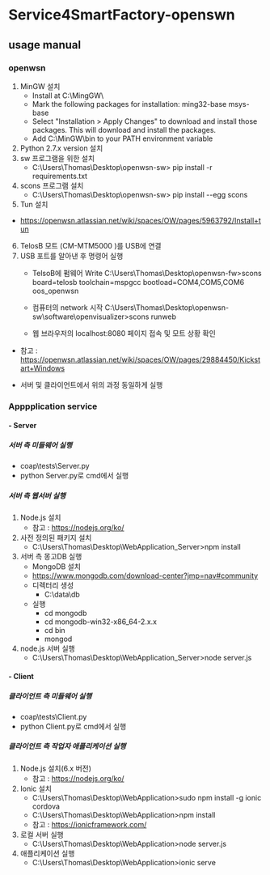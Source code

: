 # Service4SmartFactory-openswn

## usage manual
### openwsn
1. MinGW 설치
   - Install at C:\MingGW\
   - Mark the following packages for installation:
      ming32-base
      msys-base
   - Select "Installation > Apply Changes" to download and install those packages. This will download and install the packages.
   - Add C:\MinGW\bin to your PATH environment variable
2. Python 2.7.x version 설치
3. sw 프로그램을 위한 설치
    - C:\Users\Thomas\Desktop\openwsn-sw> pip install -r requirements.txt
4. scons 프로그램 설치
   - C:\Users\Thomas\Desktop\openwsn-sw> pip install --egg scons
5. Tun 설치
  - https://openwsn.atlassian.net/wiki/spaces/OW/pages/5963792/Install+tun
6. TelosB 모트 (CM-MTM5000 <msp430f1611>)를 USB에 연결
7. USB 포트를 알아낸 후 명령어 실행
   - TelsoB에 펌웨어 Write
   C:\Users\Thomas\Desktop\openwsn-fw>scons board=telosb toolchain=mspgcc bootload=COM4,COM5,COM6 oos_openwsn

   - 컴퓨터의 network 시작
   C:\Users\Thomas\Desktop\openwsn-sw\software\openvisualizer>scons runweb

   - 웹 브라우저의 localhost:8080 페이지 접속 및 모트 상황 확인

- 참고 :  https://openwsn.atlassian.net/wiki/spaces/OW/pages/29884450/Kickstart+Windows

- 서버 및 클라이언트에서 위의 과정 동일하게 실행

### Apppplication service
#### - Server
##### 서버 측 미들웨어 실행
- coap\tests\Server.py
- python Server.py로 cmd에서 실행

##### 서버 측 웹서버 실행
1. Node.js 설치
	- 참고 : https://nodejs.org/ko/
2. 사전 정의된 패키지 설치
	- C:\Users\Thomas\Desktop\WebApplication_Server>npm install
3. 서버 측 몽고DB 실행
   - MongoDB 설치
   - https://www.mongodb.com/download-center?jmp=nav#community
   - 디렉터리 생성
     - C:\data\db
   - 실행
     - cd mongodb
     - cd mongodb-win32-x86_64-2.x.x
     - cd bin
     - mongod
1. node.js 서버 실행
	- C:\Users\Thomas\Desktop\WebApplication_Server>node server.js

#### - Client
##### 클라이언트 측 미들웨어 실행
- coap\tests\Client.py
- python Client.py로 cmd에서 실행

##### 클라이언트 측 작업자 애플리케이션 실행
1. Node.js 설치(6.x 버전)
	- 참고 : https://nodejs.org/ko/
2. Ionic 설치
    - C:\Users\Thomas\Desktop\WebApplication>sudo npm install -g ionic cordova
	- C:\Users\Thomas\Desktop\WebApplication>npm install
	- 참고 : https://ionicframework.com/
3. 로컬 서버 실행
	- C:\Users\Thomas\Desktop\WebApplication>node server.js
4. 애플리케이션 실행
	- C:\Users\Thomas\Desktop\WebApplication>ionic serve
	